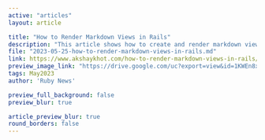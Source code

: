 ```yaml
---
active: "articles"
layout: article

title: "How to Render Markdown Views in Rails"
description: "This article shows how to create and render markdown views in Rails. This is useful if you have a few static marketing pages in your web application that you'd like to save and edit as markdown along with the rest of your code files."
file: "2023-05-25-how-to-render-markdown-views-in-rails.md"
link: https://www.akshaykhot.com/how-to-render-markdown-views-in-rails/
preview_image_link: "https://drive.google.com/uc?export=view&id=1KWEn8x5reqxDcl0246cxDhMOkdrZXmyV"
tags: May2023
author: 'Ruby News'

preview_full_background: false
preview_blur: true

article_preview_blur: true
round_borders: false
---
```

